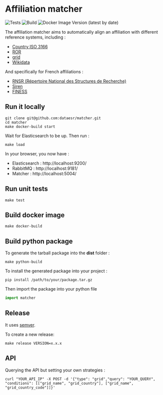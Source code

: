 # Affiliation matcher

![Tests](https://github.com/dataesr/matcher/actions/workflows/tests.yml/badge.svg)
![Build](https://github.com/dataesr/matcher/actions/workflows/build.yml/badge.svg)
![Docker Image Version (latest by date)](https://img.shields.io/docker/v/dataesr/matcher)

The affiliation matcher aims to automatically align an affiliation with different reference systems, including :

- [Country ISO 3166](https://en.wikipedia.org/wiki/ISO_3166)
- [ROR](https://ror.org/)
- [grid](https://grid.ac/)
- [Wikidata](https://www.wikidata.org/)

And specifically for French affiliations :

- [RNSR (Répertoire National des Structures de Recherche)](https://appliweb.dgri.education.fr/rnsr/)
- [Siren](https://www.sirene.fr/sirene/public/accueil)
- [FINESS](https://www.data.gouv.fr/fr/datasets/finess-extraction-du-fichier-des-etablissements)

## Run it locally

```shell
git clone git@github.com:dataesr/matcher.git
cd matcher
make docker-build start
```

Wait for Elasticsearch to be up. Then run :

```shell
make load
```

In your browser, you now have :

- Elasticsearch : http://localhost:9200/
- RabbitMQ : http://localhost:9181/
- Matcher : http://localhost:5004/

## Run unit tests

```shell
make test
```

## Build docker image

```shell
make docker-build
```

## Build python package

To generate the tarball package into the **dist** folder :

```shell
make python-build
```

To install the generated package into your project :

```shell
pip install /path/to/your/package.tar.gz
```

Then import the package into your python file

```python
import matcher
```

## Release

It uses [semver](https://semver.org/).

To create a new release:
```shell
make release VERSION=x.x.x
```

## API

Querying the API but setting your own strategies :

`curl "YOUR_API_IP" -X POST -d '{"type": "grid","query": "YOUR_QUERY", "conditions": [["grid_name", "grid_country"], ["grid_name", "grid_country_code"]]}'`
